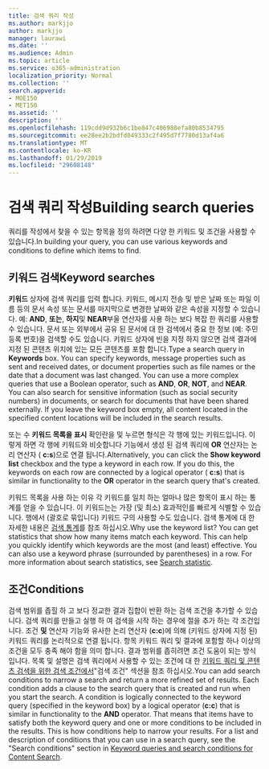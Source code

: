 ```yaml
---
title: 검색 쿼리 작성
ms.author: markjjo
author: markjjo
manager: laurawi
ms.date: ''
ms.audience: Admin
ms.topic: article
ms.service: o365-administration
localization_priority: Normal
ms.collection: ''
search.appverid:
- MOE150
- MET150
ms.assetid: ''
description: ''
ms.openlocfilehash: 119cdd9d932b6c1be847c406988efa80b8534795
ms.sourcegitcommit: ee28ee2b2bdfd049333c2f495d7f7780d13af4a6
ms.translationtype: MT
ms.contentlocale: ko-KR
ms.lasthandoff: 01/29/2019
ms.locfileid: "29608148"
---
```

# <a name="building-search-queries"></a><span data-ttu-id="09e8e-102">검색 쿼리 작성</span><span class="sxs-lookup"><span data-stu-id="09e8e-102">Building search queries</span></span>
<span data-ttu-id="09e8e-103">쿼리를 작성에서 찾을 수 있는 항목을 정의 하려면 다양 한 키워드 및 조건을 사용할 수 있습니다.</span><span class="sxs-lookup"><span data-stu-id="09e8e-103">In building your query, you can use various keywords and conditions to define which items to find.</span></span>

## <a name="keyword-searches"></a><span data-ttu-id="09e8e-104">키워드 검색</span><span class="sxs-lookup"><span data-stu-id="09e8e-104">Keyword searches</span></span>
<span data-ttu-id="09e8e-p101">**키워드** 상자에 검색 쿼리를 입력 합니다. 키워드, 메시지 전송 및 받은 날짜 또는 파일 이름 등의 문서 속성 또는 문서를 마지막으로 변경한 날짜와 같은 속성을 지정할 수 있습니다. 예: **AND**, **또는**, **하지**및 **NEAR**부울 연산자를 사용 하는 보다 복잡 한 쿼리를 사용할 수 있습니다. 문서 또는 외부에서 공유 된 문서에 대 한 검색에서 중요 한 정보 (예: 주민등록 번호)을 검색할 수도 있습니다. 키워드 상자에 빈을 지정 하지 않으면 검색 결과에 지정 된 콘텐츠 위치에 있는 모든 콘텐츠를 포함 합니다.</span><span class="sxs-lookup"><span data-stu-id="09e8e-p101">Type a search query in **Keywords** box. You can specify keywords, message properties such as sent and received dates, or document properties such as file names or the date that a document was last changed. You can use a more complex queries that use a Boolean operator, such as **AND**, **OR**, **NOT**, and **NEAR**. You can also search for sensitive information (such as social security numbers) in documents, or search for documents that have been shared externally. If you leave the keyword box empty, all content located in the specified content locations will be included in the search results.</span></span>
    
<span data-ttu-id="09e8e-p102">또는 수 **키워드 목록을 표시** 확인란을 및 누르면 형식은 각 행에 있는 키워드입니다. 이렇게 하면 각 행에 키워드와 비슷합니다 기능에서 생성 된 검색 쿼리에 **OR** 연산자는 논리 연산자 ( **c:s**)으로 연결 됩니다.</span><span class="sxs-lookup"><span data-stu-id="09e8e-p102">Alternatively, you can click the **Show keyword list** checkbox and the type a keyword in each row. If you do this, the keywords on each row are connected by a logical operator ( **c:s**) that is similar in functionality to the **OR** operator in the search query that's created.</span></span> 
    
<span data-ttu-id="09e8e-p103">키워드 목록을 사용 하는 이유 각 키워드를 일치 하는 얼마나 많은 항목이 표시 하는 통계를 얻을 수 있습니다. 이 키워드는는 가장 (및 최소) 효과적인를 빠르게 식별할 수 있습니다. 행에서 (괄호로 묶입니다) 키워드 구의 사용할 수도 있습니다. 검색 통계에 대 한 자세한 내용은 [검색 통계](search-statistics.md)를 참조 하십시오.</span><span class="sxs-lookup"><span data-stu-id="09e8e-p103">Why use the keyword list? You can get statistics that show how many items match each keyword. This can help you quickly identify which keywords are the most (and least) effective. You can also use a keyword phrase (surrounded by parentheses) in a row. For more information about search statistics, see [Search statistic](search-statistics.md).</span></span>

## <a name="conditions"></a><span data-ttu-id="09e8e-117">조건</span><span class="sxs-lookup"><span data-stu-id="09e8e-117">Conditions</span></span>    
<span data-ttu-id="09e8e-p104">검색 범위를 좁힐 하 고 보다 정교한 결과 집합이 반환 하는 검색 조건을 추가할 수 있습니다. 검색 쿼리를 만들고 실행 하 여 검색을 시작 하는 경우에 절을 추가 하는 각 조건입니다. 조건 **및** 연산자 기능와 유사한 논리 연산자 (**c:c**)에 의해 (키워드 상자에 지정 된) 키워드 쿼리를 논리적으로 연결 됩니다. 항목 키워드 쿼리 및 결과에 포함할 하나 이상의 조건을 모두 충족 해야 함을 의미 합니다. 결과 범위를 좁히려면 조건 도움이 되는 방식입니다. 목록 및 설명은 검색 쿼리에서 사용할 수 있는 조건에 대 한 [키워드 쿼리 및 콘텐츠 검색을 위한 검색 조건에서](../keyword-queries-and-search-conditions.md#search-conditions)"검색 조건" 섹션을 참조 하십시오.</span><span class="sxs-lookup"><span data-stu-id="09e8e-p104">You can add search conditions to narrow a search and return a more refined set of results. Each condition adds a clause to the search query that is created and run when you start the search. A condition is logically connected to the keyword query (specified in the keyword box) by a logical operator (**c:c**) that is similar in functionality to the **AND** operator. That means that items have to satisfy both the keyword query and one or more conditions to be included in the results. This is how conditions help to narrow your results. For a list and description of conditions that you can use in a search query, see the "Search conditions" section in [Keyword queries and search conditions for Content Search](../keyword-queries-and-search-conditions.md#search-conditions).</span></span>


